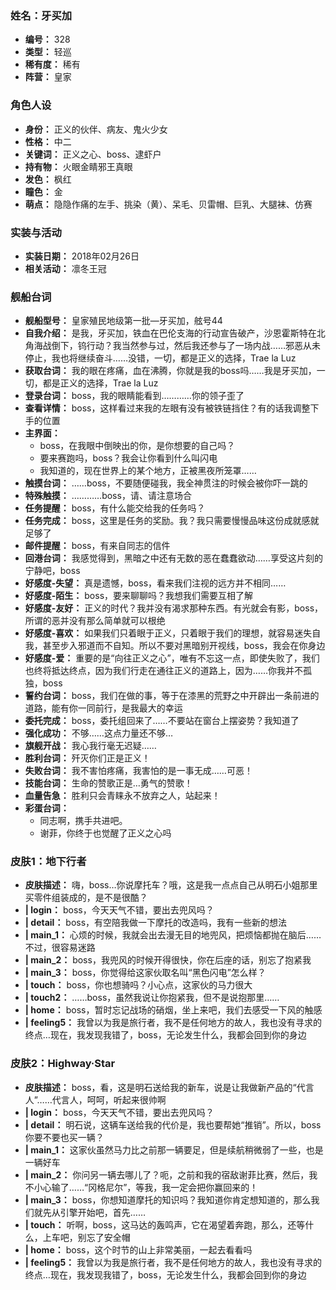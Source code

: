 ### 姓名：牙买加
* **编号：** 328
* **类型：** 轻巡
* **稀有度：** 稀有
* **阵营：** 皇家


### 角色人设
* **身份：** 正义的伙伴、病友、鬼火少女
* **性格：** 中二
* **关键词：** 正义之心、boss、逮虾户
* **持有物：** 火眼金睛邪王真眼
* **发色：** 枫红
* **瞳色：** 金
* **萌点：** 隐隐作痛的左手、挑染（黄）、呆毛、贝雷帽、巨乳、大腿袜、仿赛


### 实装与活动
* **实装日期：** 2018年02月26日
* **相关活动：** 凛冬王冠


### 舰船台词
* **舰船型号：** 皇家殖民地级第一批—牙买加，舷号44
* **自我介绍：** 是我，牙买加，铁血在巴伦支海的行动宣告破产，沙恩霍斯特在北角海战倒下，钨行动？我当然参与过，然后我还参与了一场内战……邪恶从未停止，我也将继续奋斗……没错，一切，都是正义的选择，Trae la Luz
* **获取台词：** 我的眼在疼痛，血在沸腾，你就是我的boss吗……我是牙买加，一切，都是正义的选择，Trae la Luz
* **登录台词：** boss，我的眼睛能看到…………你的领子歪了
* **查看详情：** boss，这样看过来我的左眼有没有被铁链挡住？有的话我调整下手的位置
* **主界面：**
  * boss，在我眼中倒映出的你，是你想要的自己吗？
  * 要来赛跑吗，boss？我会让你看到什么叫闪电
  * 我知道的，现在世界上的某个地方，正被黑夜所笼罩……
* **触摸台词：** ……boss，不要随便碰我，我全神贯注的时候会被你吓一跳的
* **特殊触摸：** …………boss，请、请注意场合
* **任务提醒：** boss，有什么能交给我的任务吗？
* **任务完成：** boss，这里是任务的奖励。我？我只需要慢慢品味这份成就感就足够了
* **邮件提醒：** boss，有来自同志的信件
* **回港台词：** 我感觉得到，黑暗之中还有无数的恶在蠢蠢欲动……享受这片刻的宁静吧，boss
* **好感度-失望：** 真是遗憾，boss，看来我们注视的远方并不相同……
* **好感度-陌生：** boss，要来聊聊吗？我想我们需要互相了解
* **好感度-友好：** 正义的时代？我并没有渴求那种东西。有光就会有影，boss，所谓的恶并没有那么简单就可以根绝
* **好感度-喜欢：** 如果我们只着眼于正义，只着眼于我们的理想，就容易迷失自我，甚至步入邪道而不自知。所以不要对黑暗别开视线，boss，我会在你身边
* **好感度-爱：** 重要的是“向往正义之心”，唯有不忘这一点，即使失败了，我们也终将抵达终点，因为我们行走在通往正义的道路上，因为……你我并不孤独，boss
* **誓约台词：** boss，我们在做的事，等于在漆黑的荒野之中开辟出一条前进的道路，能有你一同前行，是我最大的幸运
* **委托完成：** boss，委托组回来了……不要站在窗台上摆姿势？我知道了
* **强化成功：** 不够……这点力量还不够…
* **旗舰开战：** 我心我行毫无迟疑……
* **胜利台词：** 歼灭你们正是正义！
* **失败台词：** 我不害怕疼痛，我害怕的是一事无成……可恶！
* **技能台词：** 生命的赞歌正是…勇气的赞歌！
* **血量告急：** 胜利只会青睐永不放弃之人，站起来！
* **彩蛋台词：**
  * 同志啊，携手共进吧。
  * 谢菲，你终于也觉醒了正义之心吗


### 皮肤1：地下行者
* **皮肤描述：** 嗨，boss…你说摩托车？哦，这是我一点点自己从明石小姐那里买零件组装成的，是不是很酷？
* **| login：** boss，今天天气不错，要出去兜风吗？
* **| detail：** boss，有空陪我做一下摩托的改造吗，我有一些新的想法
* **| main_1：** 心烦的时候，我就会出去漫无目的地兜风，把烦恼都抛在脑后……不过，很容易迷路
* **| main_2：** boss，我兜风的时候开得很快，你在后座的话，别忘了抱紧我
* **| main_3：** boss，你觉得给这家伙取名叫“黑色闪电”怎么样？
* **| touch：** boss，你也想骑吗？小心点，这家伙的马力很大
* **| touch2：** ……boss，虽然我说让你抱紧我，但不是说抱那里……
* **| home：** boss，暂时忘记战场的硝烟，坐上来吧，我们去感受一下风的触感
* **| feeling5：** 我曾以为我是旅行者，我不是任何地方的故人，我也没有寻求的终点…现在，我发现我错了，boss，无论发生什么，我都会回到你的身边


### 皮肤2：Highway·Star
* **皮肤描述：** boss，看，这是明石送给我的新车，说是让我做新产品的“代言人”……代言人，呵呵，听起来很帅啊
* **| login：** boss，今天天气不错，要出去兜风吗？
* **| detail：** 明石说，这辆车送给我的代价是，我也要帮她“推销”。所以，boss你要不要也买一辆？
* **| main_1：** 这家伙虽然马力比之前那一辆要足，但是续航稍微弱了一些，也是一辆好车
* **| main_2：** 你问另一辆去哪儿了？呃，之前和我的宿敌谢菲比赛，然后，我不小心输了……“冈格尼尔”，等我，我一定会把你赢回来的！
* **| main_3：** boss，你想知道摩托的知识吗？我知道你肯定想知道的，那么我们就先从引擎开始吧，首先……
* **| touch：** 听啊，boss，这马达的轰鸣声，它在渴望着奔跑，那么，还等什么，上车吧，别忘了安全帽
* **| home：** boss，这个时节的山上非常美丽，一起去看看吗
* **| feeling5：** 我曾以为我是旅行者，我不是任何地方的故人，我也没有寻求的终点…现在，我发现我错了，boss，无论发生什么，我都会回到你的身边
